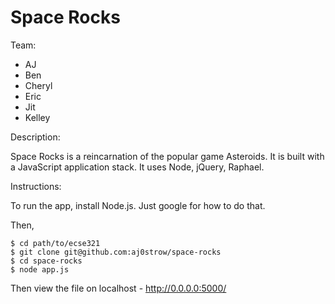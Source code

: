 # Space Rocks

Team:

- AJ
- Ben
- Cheryl
- Eric
- Jit
- Kelley

Description:

Space Rocks is a reincarnation of the popular game Asteroids. It is built with a JavaScript application stack. It uses Node, jQuery, Raphael. 

Instructions:

To run the app, install Node.js. Just google for how to do that.

Then, 

```
$ cd path/to/ecse321
$ git clone git@github.com:aj0strow/space-rocks
$ cd space-rocks
$ node app.js
```

Then view the file on localhost - http://0.0.0.0:5000/